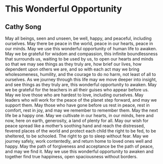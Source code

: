 # This Wonderful Opportunity
## Cathy Song
May all beings, seen and unseen, be well, happy, and peaceful, including
ourselves.
May there be peace in the world, peace in our hearts, peace in our minds.
May we use this wonderful opportunity of  human life to awaken.
May we be grateful for wisdom and compassion,
this infinite boundlessness that surrounds us,
waiting to be used by us, to open our hearts and minds
so that we may see things as they truly are,
how brief our lives, how dependent upon others we are,
and so with each act may we bring wholesomeness, humility,
and the courage to do no harm, not least of all to ourselves.
As we journey through this life may we move deeper into insight,
and see things as they truly are,
this wonderful opportunity to awaken.
May we be grateful for the teachers in all their guises who appear before us.
May we love those who are hardest to love, including ourselves.
May leaders who will work for the peace of the planet step forward,
and may we support them.
May those who have gone before us rest in peace, rest in comfort, rest in joy,
and may we remember to remember them.
May the next life be a happy one.
May we cultivate in our hearts, in our minds, here and now, here on earth,
generosity, a land of plenty for all.
May our wish for peace spread like a mother’s soothing hand
and reach the distressed, fevered places of the world
and protect each child the right to be fed, to be sheltered, to be schooled.
The right to go to sleep without fear.
May we journey safely, work contentedly, and return home to loved ones well
and happy.
May the path of forgiveness and acceptance
be the path of peace,
and may we find it.
May we use this wonderful opportunity to awaken
and together find true happiness, open spaciousness without borders.